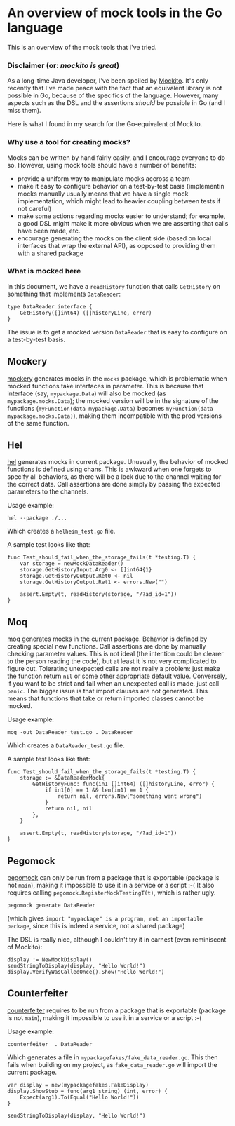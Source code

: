 # An overview of mock tools in the Go language

This is an overview of the mock tools that I've tried.

### Disclaimer (or: _mockito is great_)
As a long-time Java developer, I've been spoiled by [Mockito](http://mockito.org/). It's only recently that I've made peace with the fact that an equivalent library is not possible in Go, because of the specifics of the language. However, many aspects such as the DSL and the assertions _should_ be possible in Go (and I miss them).

Here is what I found in my search for the Go-equivalent of Mockito.

### Why use a tool for creating mocks?
Mocks can be written by hand fairly easily, and I encourage everyone to do so. However, using mock tools should have a number of benefits:
- provide a uniform way to manipulate mocks accross a team
- make it easy to configure behavior on a test-by-test basis (implementin mocks manually usually means that we have a single mock implementation, which might lead to heavier coupling between tests if not careful)
- make some actions regarding mocks easier to understand; for example, a good DSL might make it more obvious when we are asserting that calls have been made, etc.
- encourage generating the mocks on the client side (based on local interfaces that wrap the external API), as opposed to providing them with a shared package

### What is mocked here
In this document, we have a `readHistory` function that calls `GetHistory` on something that implements `DataReader`:
```
type DataReader interface {
	GetHistory([]int64) ([]historyLine, error)
}
```

The issue is to get a mocked version `DataReader` that is easy to configure on a test-by-test basis.

## Mockery
[mockery](https://github.com/vektra/mockery) generates mocks in the `mocks` package, which is problematic when mocked functions take interfaces in parameter. This is because that interface (say, `mypackage.Data`) will also be mocked (as `mypackage.mocks.Data`); the mocked version will be in the signature of the functions (`myFunction(data mypackage.Data)` becomes `myFunction(data mypackage.mocks.Data)`), making them incompatible with the prod versions of the same function.

## Hel
[hel](https://github.com/nelsam/hel) generates mocks in current package. Unusually, the behavior of mocked functions is defined using chans. This is awkward when one forgets to specify all behaviors, as there will be a lock due to the channel waiting for the correct data.
Call assertions are done simply by passing the expected parameters to the channels.

Usage example:
```
hel --package ./...
```
Which creates a `helheim_test.go` file.

A sample test looks like that:
```
func Test_should_fail_when_the_storage_fails(t *testing.T) {
	var storage = newMockDataReader()
	storage.GetHistoryInput.Arg0 <- []int64{1}
	storage.GetHistoryOutput.Ret0 <- nil
	storage.GetHistoryOutput.Ret1 <- errors.New("")

	assert.Empty(t, readHistory(storage, "/?ad_id=1"))
}
```

## Moq
[moq](https://medium.com/@matryer/meet-moq-easily-mock-interfaces-in-go-476444187d10) generates mocks in the current package. Behavior is defined by creating special new functions.
Call assertions are done by manually checking parameter values. This is not ideal (the intention could be clearer to the person reading the code), but at least it is not very complicated to figure out.
Tolerating unexpected calls are not really a problem: just make the function return `nil` or some other appropriate default value. Conversely, if you want to be strict and fail when an unexpected call is made, just call `panic`.
The bigger issue is that import clauses are not generated. This means that functions that take or return imported classes cannot be mocked.

Usage example:
```
moq -out DataReader_test.go . DataReader
```
Which creates a `DataReader_test.go` file.

A sample test looks like that:
```
func Test_should_fail_when_the_storage_fails(t *testing.T) {
	storage := &DataReaderMock{
		GetHistoryFunc: func(in1 []int64) ([]historyLine, error) {
			if in1[0] == 1 && len(in1) == 1 {
				return nil, errors.New("something went wrong")
			}
			return nil, nil
		},
	}

	assert.Empty(t, readHistory(storage, "/?ad_id=1"))
}
```

## Pegomock
[pegomock](https://github.com/petergtz/pegomock) can only be run from a package that is exportable (package is not `main`), making it impossible to use it in a service or a script :-(
It also requires calling `pegomock.RegisterMockTestingT(t)`, which is rather ugly.

```
pegomock generate DataReader
```
(which gives `import "mypackage" is a program, not an importable package`, since this is indeed a service, not a shared package)

The DSL is really nice, although I couldn't try it in earnest (even reminiscent of Mockito):
```
display := NewMockDisplay()
sendStringToDisplay(display, "Hello World!")
display.VerifyWasCalledOnce().Show("Hello World!")
```

## Counterfeiter
[counterfeiter](https://github.com/maxbrunsfeld/counterfeiter) requires to be run from a package that is exportable (package is not `main`), making it impossible to use it in a service or a script :-(

Usage example:
```
counterfeiter  . DataReader
```
Which generates a file in `mypackagefakes/fake_data_reader.go`. This then fails when building on my project, as `fake_data_reader.go` will import the current package.

```
var display = new(mypackagefakes.FakeDisplay)
display.ShowStub = func(arg1 string) (int, error) {
	Expect(arg1).To(Equal("Hello World!"))
}

sendStringToDisplay(display, "Hello World!")
```
